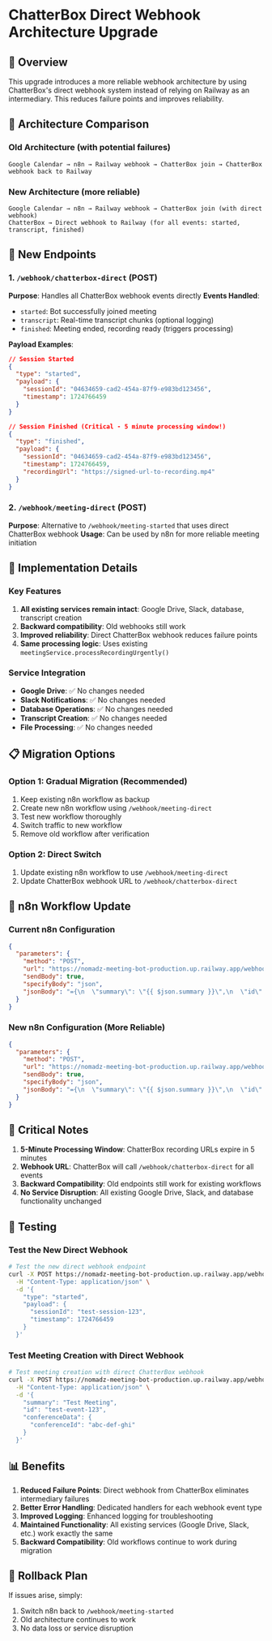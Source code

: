 # ChatterBox Direct Webhook Architecture Upgrade

## 🎯 Overview

This upgrade introduces a more reliable webhook architecture by using ChatterBox's direct webhook system instead of relying on Railway as an intermediary. This reduces failure points and improves reliability.

## 🔄 Architecture Comparison

### Old Architecture (with potential failures)
```
Google Calendar → n8n → Railway webhook → ChatterBox join → ChatterBox webhook back to Railway
```

### New Architecture (more reliable)
```
Google Calendar → n8n → Railway webhook → ChatterBox join (with direct webhook)
ChatterBox → Direct webhook to Railway (for all events: started, transcript, finished)
```

## 🚀 New Endpoints

### 1. `/webhook/chatterbox-direct` (POST)
**Purpose**: Handles all ChatterBox webhook events directly
**Events Handled**:
- `started`: Bot successfully joined meeting
- `transcript`: Real-time transcript chunks (optional logging)
- `finished`: Meeting ended, recording ready (triggers processing)

**Payload Examples**:
```json
// Session Started
{
  "type": "started",
  "payload": {
    "sessionId": "04634659-cad2-454a-87f9-e983bd123456",
    "timestamp": 1724766459
  }
}

// Session Finished (Critical - 5 minute processing window!)
{
  "type": "finished", 
  "payload": {
    "sessionId": "04634659-cad2-454a-87f9-e983bd123456",
    "timestamp": 1724766459,
    "recordingUrl": "https://signed-url-to-recording.mp4"
  }
}
```

### 2. `/webhook/meeting-direct` (POST)
**Purpose**: Alternative to `/webhook/meeting-started` that uses direct ChatterBox webhook
**Usage**: Can be used by n8n for more reliable meeting initiation

## 🔧 Implementation Details

### Key Features
1. **All existing services remain intact**: Google Drive, Slack, database, transcript creation
2. **Backward compatibility**: Old webhooks still work
3. **Improved reliability**: Direct ChatterBox webhook reduces failure points
4. **Same processing logic**: Uses existing `meetingService.processRecordingUrgently()`

### Service Integration
- **Google Drive**: ✅ No changes needed
- **Slack Notifications**: ✅ No changes needed  
- **Database Operations**: ✅ No changes needed
- **Transcript Creation**: ✅ No changes needed
- **File Processing**: ✅ No changes needed

## 📋 Migration Options

### Option 1: Gradual Migration (Recommended)
1. Keep existing n8n workflow as backup
2. Create new n8n workflow using `/webhook/meeting-direct`
3. Test new workflow thoroughly
4. Switch traffic to new workflow
5. Remove old workflow after verification

### Option 2: Direct Switch
1. Update existing n8n workflow to use `/webhook/meeting-direct`
2. Update ChatterBox webhook URL to `/webhook/chatterbox-direct`

## 🔧 n8n Workflow Update

### Current n8n Configuration
```json
{
  "parameters": {
    "method": "POST",
    "url": "https://nomadz-meeting-bot-production.up.railway.app/webhook/meeting-started",
    "sendBody": true,
    "specifyBody": "json",
    "jsonBody": "={\n  \"summary\": \"{{ $json.summary }}\",\n  \"id\": \"{{ $json.id }}\",\n  \"conferenceData\": {\n    \"conferenceId\": \"{{ $json.conferenceData.conferenceId }}\"\n  }\n}"
  }
}
```

### New n8n Configuration (More Reliable)
```json
{
  "parameters": {
    "method": "POST",
    "url": "https://nomadz-meeting-bot-production.up.railway.app/webhook/meeting-direct",
    "sendBody": true,
    "specifyBody": "json",
    "jsonBody": "={\n  \"summary\": \"{{ $json.summary }}\",\n  \"id\": \"{{ $json.id }}\",\n  \"conferenceData\": {\n    \"conferenceId\": \"{{ $json.conferenceData.conferenceId }}\"\n  },\n  \"description\": \"{{ $json.description }}\",\n  \"start\": {{ $json.start }},\n  \"end\": {{ $json.end }}\n}"
  }
}
```

## 🚨 Critical Notes

1. **5-Minute Processing Window**: ChatterBox recording URLs expire in 5 minutes
2. **Webhook URL**: ChatterBox will call `/webhook/chatterbox-direct` for all events
3. **Backward Compatibility**: Old endpoints still work for existing workflows
4. **No Service Disruption**: All existing Google Drive, Slack, and database functionality unchanged

## 🧪 Testing

### Test the New Direct Webhook
```bash
# Test the new direct webhook endpoint
curl -X POST https://nomadz-meeting-bot-production.up.railway.app/webhook/chatterbox-direct \
  -H "Content-Type: application/json" \
  -d '{
    "type": "started",
    "payload": {
      "sessionId": "test-session-123",
      "timestamp": 1724766459
    }
  }'
```

### Test Meeting Creation with Direct Webhook
```bash
# Test meeting creation with direct ChatterBox webhook
curl -X POST https://nomadz-meeting-bot-production.up.railway.app/webhook/meeting-direct \
  -H "Content-Type: application/json" \
  -d '{
    "summary": "Test Meeting",
    "id": "test-event-123",
    "conferenceData": {
      "conferenceId": "abc-def-ghi"
    }
  }'
```

## 📊 Benefits

1. **Reduced Failure Points**: Direct webhook from ChatterBox eliminates intermediary failures
2. **Better Error Handling**: Dedicated handlers for each webhook event type
3. **Improved Logging**: Enhanced logging for troubleshooting
4. **Maintained Functionality**: All existing services (Google Drive, Slack, etc.) work exactly the same
5. **Backward Compatibility**: Old workflows continue to work during migration

## 🔄 Rollback Plan

If issues arise, simply:
1. Switch n8n back to `/webhook/meeting-started`
2. Old architecture continues to work
3. No data loss or service disruption
